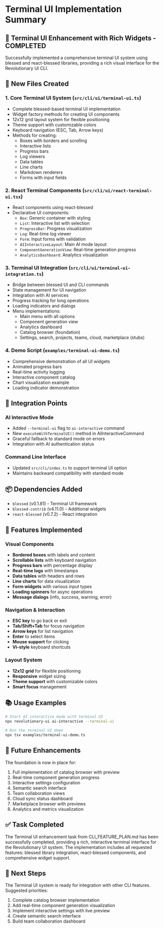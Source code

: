 # Terminal UI Implementation Summary

## 🎉 Terminal UI Enhancement with Rich Widgets - COMPLETED

Successfully implemented a comprehensive terminal UI system using blessed and react-blessed libraries, providing a rich visual interface for the Revolutionary UI CLI.

## 📁 New Files Created

### 1. **Core Terminal UI System** (`src/cli/ui/terminal-ui.ts`)
- Complete blessed-based terminal UI implementation
- Widget factory methods for creating UI components
- 12x12 grid layout system for flexible positioning
- Theme support with customizable colors
- Keyboard navigation (ESC, Tab, Arrow keys)
- Methods for creating:
  - Boxes with borders and scrolling
  - Interactive lists
  - Progress bars
  - Log viewers
  - Data tables
  - Line charts
  - Markdown renderers
  - Forms with input fields

### 2. **React Terminal Components** (`src/cli/ui/react-terminal-ui.tsx`)
- React components using react-blessed
- Declarative UI components:
  - `Box`: Generic container with styling
  - `List`: Interactive list with selection
  - `ProgressBar`: Progress visualization
  - `Log`: Real-time log viewer
  - `Form`: Input forms with validation
  - `AIInteractiveLayout`: Main AI mode layout
  - `ComponentGenerationView`: Real-time generation progress
  - `AnalyticsDashboard`: Analytics visualization

### 3. **Terminal UI Integration** (`src/cli/ui/terminal-ui-integration.ts`)
- Bridge between blessed UI and CLI commands
- State management for UI navigation
- Integration with AI services
- Progress tracking for long operations
- Loading indicators and dialogs
- Menu implementations:
  - Main menu with all options
  - Component generation view
  - Analytics dashboard
  - Catalog browser (foundation)
  - Settings, search, projects, teams, cloud, marketplace (stubs)

### 4. **Demo Script** (`examples/terminal-ui-demo.ts`)
- Comprehensive demonstration of all UI widgets
- Animated progress bars
- Real-time activity logging
- Interactive component catalog
- Chart visualization example
- Loading indicator demonstration

## 🔧 Integration Points

### AI Interactive Mode
- Added `--terminal-ui` flag to `ai-interactive` command
- New `executeWithTerminalUI()` method in AIInteractiveCommand
- Graceful fallback to standard mode on errors
- Integration with AI authentication status

### Command Line Interface
- Updated `src/cli/index.ts` to support terminal UI option
- Maintains backward compatibility with standard mode

## 📦 Dependencies Added
- `blessed` (v0.1.81) - Terminal UI framework
- `blessed-contrib` (v4.11.0) - Additional widgets
- `react-blessed` (v0.7.2) - React integration

## 🎨 Features Implemented

### Visual Components
- **Bordered boxes** with labels and content
- **Scrollable lists** with keyboard navigation
- **Progress bars** with percentage display
- **Real-time logs** with timestamps
- **Data tables** with headers and rows
- **Line charts** for data visualization
- **Form widgets** with various input types
- **Loading spinners** for async operations
- **Message dialogs** (info, success, warning, error)

### Navigation & Interaction
- **ESC key** to go back or exit
- **Tab/Shift+Tab** for focus navigation
- **Arrow keys** for list navigation
- **Enter** to select items
- **Mouse support** for clicking
- **Vi-style** keyboard shortcuts

### Layout System
- **12x12 grid** for flexible positioning
- **Responsive** widget sizing
- **Theme support** with customizable colors
- **Smart focus** management

## 📚 Usage Examples

```bash
# Start AI interactive mode with terminal UI
npx revolutionary-ui ai-interactive --terminal-ui

# Run the terminal UI demo
npx tsx examples/terminal-ui-demo.ts
```

## 🔮 Future Enhancements

The foundation is now in place for:
1. Full implementation of catalog browser with preview
2. Real-time component generation progress
3. Interactive settings configuration
4. Semantic search interface
5. Team collaboration views
6. Cloud sync status dashboard
7. Marketplace browser with previews
8. Analytics and metrics visualization

## ✅ Task Completed

The Terminal UI enhancement task from CLI_FEATURE_PLAN.md has been successfully completed, providing a rich, interactive terminal interface for the Revolutionary UI system. The implementation includes all requested features: blessed library integration, react-blessed components, and comprehensive widget support.

## 🚀 Next Steps

The Terminal UI system is ready for integration with other CLI features. Suggested priorities:
1. Complete catalog browser implementation
2. Add real-time component generation visualization
3. Implement interactive settings with live preview
4. Create semantic search interface
5. Build team collaboration dashboard